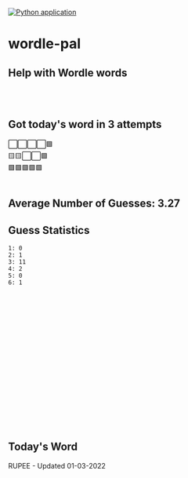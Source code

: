 [![Python application](https://github.com/schleising/wordle-pal/actions/workflows/python-app.yml/badge.svg)](https://github.com/schleising/wordle-pal/actions/workflows/python-app.yml)
# wordle-pal
## Help with Wordle words
</br>
</br>

## Got today's word in 3 attempts</br>
⬜⬜⬜⬜🟩\
🟨🟨⬜⬜🟩\
🟩🟩🟩🟩🟩\
</br>
## Average Number of Guesses: 3.27</br>
## Guess Statistics</br>
    1: 0
    2: 1
    3: 11
    4: 2
    5: 0
    6: 1
</br>
</br>
</br>
</br>
</br>
</br>
</br>
</br>
</br>
</br>
</br>
</br>
</br>
</br>
</br>
</br>

## Today's Word
RUPEE - Updated 01-03-2022
